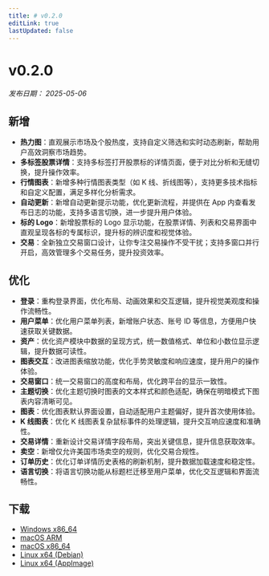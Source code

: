 ```yaml
---
title: # v0.2.0
editLink: true
lastUpdated: false
---
```


# v0.2.0 

_发布日期： 2025-05-06_

## 新增

- **热力图**：直观展示市场及个股热度，支持自定义筛选和实时动态刷新，帮助用户高效洞察市场趋势。
- **多标签股票详情**：支持多标签打开股票标的详情页面，便于对比分析和无缝切换，提升操作效率。
- **行情图表**：新增多种行情图表类型（如 K 线、折线图等），支持更多技术指标和自定义配置，满足多样化分析需求。
- **自动更新**：新增自动更新提示功能，优化更新流程，并提供在 App 内查看发布日志的功能，支持多语言切换，进一步提升用户体验。
- **标的 Logo**：新增股票标的 Logo 显示功能，在股票详情、列表和交易界面中直观呈现各标的专属标识，提升标的辨识度和视觉体验。
- **交易**：全新独立交易窗口设计，让你专注交易操作不受干扰；支持多窗口并行开启，高效管理多个交易任务，提升投资效率。

## 优化

- **登录**：重构登录界面，优化布局、动画效果和交互逻辑，提升视觉美观度和操作流畅性。
- **用户菜单**：优化用户菜单列表，新增账户状态、账号 ID 等信息，方便用户快速获取关键数据。
- **资产**：优化资产模块中数据的呈现方式，统一数值格式、单位和小数位显示逻辑，提升数据可读性。
- **图表交互**：改进图表缩放功能，优化手势灵敏度和响应速度，提升用户的操作体验。
- **交易窗口**：统一交易窗口的高度和布局，优化跨平台的显示一致性。
- **主题切换**：优化主题切换时图表的文本样式和颜色适配，确保在明暗模式下图表内容清晰可见。
- **图表**：优化图表默认界面设置，自动适配用户主题偏好，提升首次使用体验。
- **K 线图表**：优化 K 线图表复杂鼠标事件的处理逻辑，提升交互响应速度和准确性。
- **交易详情**：重新设计交易详情字段布局，突出关键信息，提升信息获取效率。
- **卖空**：新增仅允许美国市场卖空的规则，优化交易合规性。
- **订单历史**：优化订单详情历史表格的刷新机制，提升数据加载速度和稳定性。
- **语言切换**：将语言切换功能从标题栏迁移至用户菜单，优化交互逻辑和界面流畅性。

## 下载

- [Windows x86_64](https://assets.lbkrs.com/github/release/longbridge-desktop/stable/longbridge-v0.2.0-windows-x86_64.exe)
- [macOS ARM](https://assets.lbkrs.com/github/release/longbridge-desktop/stable/longbridge-v0.2.0-macos-aarch64.dmg)
- [macOS x86_64](https://assets.lbkrs.com/github/release/longbridge-desktop/stable/longbridge-v0.2.0-macos-x86_64.dmg)
- [Linux x64 (Debian)](https://assets.lbkrs.com/github/release/longbridge-desktop/stable/longbridge-v0.2.0-linux-x86_64.deb)
- [Linux x64 (AppImage)](https://assets.lbkrs.com/github/release/longbridge-desktop/stable/longbridge-v0.2.0-linux-x86_64.AppImage)